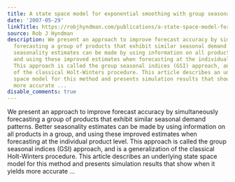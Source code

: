 ```yaml
---
title: A state space model for exponential smoothing with group seasonality
date: '2007-05-29'
linkTitle: https://robjhyndman.com/publications/a-state-space-model-for-exponential-smoothing-with-group-seasonality/
source: Rob J Hyndman
description: We present an approach to improve forecast accuracy by simultaneously
  forecasting a group of products that exhibit similar seasonal demand patterns. Better
  seasonality estimates can be made by using information on all products in a group,
  and using these improved estimates when forecasting at the individual product level.
  This approach is called the group seasonal indices (GSI) approach, and is a generalization
  of the classical Holt-Winters procedure. This article describes an underlying state
  space model for this method and presents simulation results that show when it yields
  more accurate ...
disable_comments: true
---
```

We present an approach to improve forecast accuracy by simultaneously forecasting a group of products that exhibit similar seasonal demand patterns. Better seasonality estimates can be made by using information on all products in a group, and using these improved estimates when forecasting at the individual product level. This approach is called the group seasonal indices (GSI) approach, and is a generalization of the classical Holt-Winters procedure. This article describes an underlying state space model for this method and presents simulation results that show when it yields more accurate ...